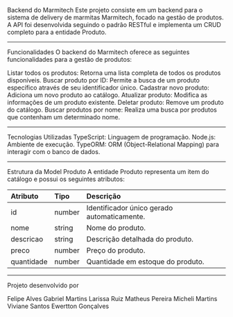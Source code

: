 Backend do Marmitech
Este projeto consiste em um backend para o sistema de delivery de marmitas Marmitech, focado na gestão de produtos. A API foi desenvolvida seguindo o padrão RESTful e implementa um CRUD completo para a entidade Produto.

---

Funcionalidades
O backend do Marmitech oferece as seguintes funcionalidades para a gestão de produtos:

Listar todos os produtos: Retorna uma lista completa de todos os produtos disponíveis.
Buscar produto por ID: Permite a busca de um produto específico através de seu identificador único.
Cadastrar novo produto: Adiciona um novo produto ao catálogo.
Atualizar produto: Modifica as informações de um produto existente.
Deletar produto: Remove um produto do catálogo.
Buscar produtos por nome: Realiza uma busca por produtos que contenham um determinado nome.

---

Tecnologias Utilizadas
TypeScript: Linguagem de programação.
Node.js: Ambiente de execução.
TypeORM: ORM (Object-Relational Mapping) para interagir com o banco de dados.

---

Estrutura da Model Produto
A entidade Produto representa um item do catálogo e possui os seguintes atributos:

| Atributo | Tipo | Descrição |
| :--- | :--- | :--- |
| id | number | Identificador único gerado automaticamente. |
| nome | string | Nome do produto. |
| descricao | string | Descrição detalhada do produto. |
| preco | number | Preço do produto. |
| quantidade | number | Quantidade em estoque do produto. |

---
Projeto desenvolvido por 

Felipe Alves
Gabriel Martins
Larissa Ruiz
Matheus Pereira
Micheli Martins
Viviane Santos
Ewertton Gonçalves